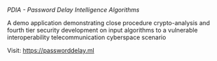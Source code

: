 *PDIA - Password Delay Intelligence Algorithms*

A demo application demonstrating close procedure
crypto-analysis and fourth tier security development
on input algorithms to a vulnerable interoperability
telecommunication cyberspace scenario

Visit: https://passworddelay.ml
